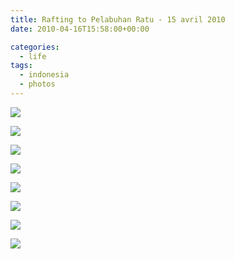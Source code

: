 ```yaml
---
title: Rafting to Pelabuhan Ratu - 15 avril 2010
date: 2010-04-16T15:58:00+00:00

categories:
  - life
tags:
  - indonesia
  - photos
---
```

![](assets/media/DSC_0864.jpg)

![](assets/media/DSC_0945.jpg)

![](assets/media/DSC_0967.jpg)

![](assets/media/DSC_1001.jpg)

![](assets/media/DSC_1031.jpg)

![](assets/media/DSC_1109.jpg)

![](assets/media/DSC_1118.jpg)

![](assets/media/DSC_1264.jpg)